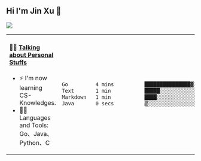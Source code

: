 
## Hi I'm Jin Xu 👋
![](https://komarev.com/ghpvc/?username=jiayouxujin&color=brightgreen&label=PROFILE+VIEWS)



<table align="center">
<tr>
<td valign="top" width="60%">

#### 🏋️‍♀️ <a href="https://github.com/jiayouxujin" target="_blank">Talking about Personal Stuffs</a>
<!-- recent_releases starts -->

- ⚡  I'm now learning CS-Knowledges.  
- 🏊‍♂️ Languages and Tools: Go、Java、Python、C
<!-- recent_releases ends -->
</td>
<td>
 
<!--START_SECTION:waka-->

```txt
Go         4 mins          ███████████████▓░░░░░░░░░   62.55 %
Text       1 min           █████░░░░░░░░░░░░░░░░░░░░   20.18 %
Markdown   1 min           ████░░░░░░░░░░░░░░░░░░░░░   15.45 %
Java       0 secs          ▒░░░░░░░░░░░░░░░░░░░░░░░░   01.82 %
```

<!--END_SECTION:waka-->
 
</td>
</tr>
</table>





